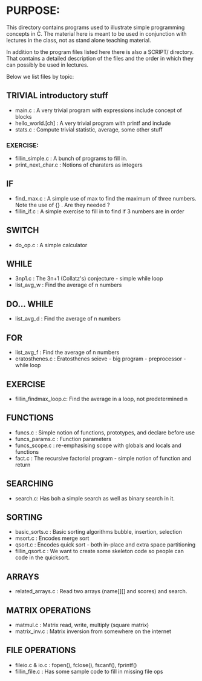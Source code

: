 
# PURPOSE:

This directory contains programs used to illustrate simple 
programming concepts in C.
The material here is meant to be used in conjunction with lectures in the class, not as stand alone teaching material.

In addition to the program files listed here there is also a SCRIPT/ directory. That contains a detailed description of the files and the order in which they can possibly be used in lectures.

Below we list files by topic:

##  TRIVIAL introductory stuff

* main.c  : A very trivial program with expressions include concept of blocks
* hello\_world.[ch] : A very trivial program with printf and include
* stats.c		 : Compute trivial statistic, average, some other stuff

### EXERCISE:

* fillin\_simple.c : A bunch of programs to fill in.
* print\_next\_char.c : Notions of charaters as integers

## IF

* find\_max.c : A simple use of max to find the maximum of three numbers.
	Note the use of {} . Are they needed ?
* fillin\_if.c : A simple exercise to fill in to find if 3 numbers are in order

## SWITCH

* do\_op.c : A simple calculator


## WHILE

* 3np1.c 	: The 3n+1 (Collatz's) conjecture  - simple while loop
* list\_avg\_w : 	Find the average of n numbers

## DO... WHILE

* list\_avg\_d : 	Find the average of n numbers

## FOR

* list\_avg\_f : 	Find the average of n numbers
* eratosthenes.c	: Eratosthenes seieve - big program - preprocessor - while loop

## EXERCISE

* fillin\_findmax\_loop.c: Find the average in a loop, not predetermined n

## FUNCTIONS

* funcs.c : Simple notion of functions, prototypes, and declare before use
* funcs\_params.c : Function parameters
* funcs\_scope.c : re-emphasising scope with globals and locals and functions
* fact.c  : The recursive factorial program
		- simple notion of function and return

## SEARCHING

* search.c: Has boh a simple search as well as binary search in it.

## SORTING

* basic\_sorts.c :  Basic sorting algorithms bubble, insertion, selection
* msort.c : Encodes merge sort
* qsort.c	: Encodes quick sort - both in-place and extra space partitioning
* fillin\_qsort.c : We want to create some skeleton code so people can code in the quicksort.

## ARRAYS

* related\_arrays.c : Read two arrays (name[][] and scores) and search.


## MATRIX OPERATIONS

* matmul.c      : Matrix read, write, multiply (square matrix)
* matrix\_inv.c  : Matrix inversion from somewhere on the internet

## FILE OPERATIONS

* fileio.c & io.c	: fopen(), fclose(), fscanf(), fprintf()
* fillin\_file.c  : Has some sample code to fill in missing file ops


